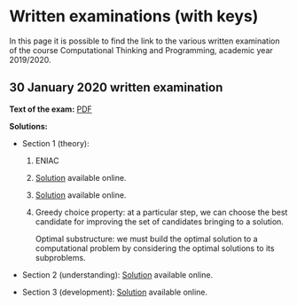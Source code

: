 # Written examinations (with keys)

In this page it is possible to find the link to the various written examination of the course Computational Thinking and Programming, academic year 2019/2020.

## 30 January 2020 written examination

**Text of the exam:** [PDF](./written-examination-2020-01-30.pdf)

**Solutions:**
* Section 1 (theory):
  1. ENIAC
     
  2. [Solution](https://comp-think.github.io/exercises/understanding/beginner/exercise-5) available online.
     
  3. [Solution](https://comp-think.github.io/exercises/development/beginner/exercise-11) available online.
  
  4. Greedy choice property: at a particular step, we can choose the best candidate for improving the set of candidates bringing to a solution.
  
     Optimal substructure: we must build the optimal solution to a computational problem by considering the optimal solutions to its subproblems.

* Section 2 (understanding): [Solution](https://comp-think.github.io/exercises/understanding/advanced/exercise-14) available online.

* Section 3 (development): [Solution](https://comp-think.github.io/exercises/development/advanced/exercise-14) available online.

